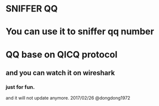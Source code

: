 # SNIFFER QQ
# You can use it to sniffer qq number

# QQ base on QICQ protocol
## and you can watch it on wireshark
### just for fun.
and it will not update anymore.
2017/02/26
@dongdong1972
